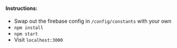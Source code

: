 
#### Instructions:
* Swap out the firebase config in ```/config/constants``` with your own
* ```npm install```
* ```npm start```
* Visit ```localhost:3000```

